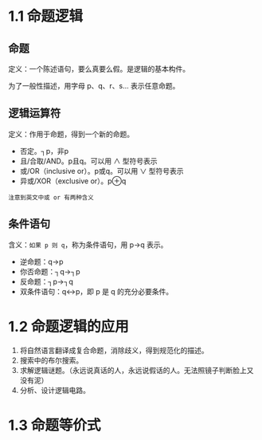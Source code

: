 # 1.1 命题逻辑

## 命题

定义：一个陈述语句，要么真要么假。是逻辑的基本构件。

为了一般性描述，用字母 p、q、r、s... 表示任意命题。

## 逻辑运算符

定义：作用于命题，得到一个新的命题。

- 否定。┐p，非p
- 且/合取/AND。p且q。可以用 ∧ 型符号表示
- 或/OR（inclusive or）。p或q。可以用 ∨ 型符号表示
- 异或/XOR（exclusive or）。p⊕q

`注意到英文中或 or 有两种含义`

## 条件语句

含义：`如果 p 则 q`，称为条件语句，用 p→q 表示。

- 逆命题：q→p
- 你否命题：┐q→┐p
- 反命题：┐p→┐q
- 双条件语句：q↔p，即 p 是 q 的充分必要条件。

# 1.2 命题逻辑的应用

1. 将自然语言翻译成复合命题，消除歧义，得到规范化的描述。
2. 搜索中的布尔搜索。
3. 求解逻辑谜题。（永远说真话的人，永远说假话的人。无法照镜子判断脸上又没有泥）
4. 分析、设计逻辑电路。

# 1.3 命题等价式

